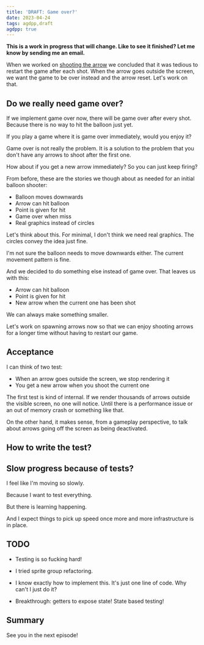 ```yaml
---
title: 'DRAFT: Game over?'
date: 2023-04-24
tags: agdpp,draft
agdpp: true
---
```


**This is a work in progress that will change. Like to see it finished? Let me know by sending me an email.**

When we worked on [shooting the
arrow](/writing/agdpp-shooting-arrow/index.html) we concluded that it was
tedious to restart the game after each shot. When the arrow goes outside the
screen, we want the game to be over instead and the arrow reset. Let's work on
that.

## Do we really need game over?

If we implement game over now, there will be game over after every shot.
Because there is no way to hit the balloon just yet.

If you play a game where it is game over immediately, would you enjoy it?

Game over is not really the problem. It is a solution to the problem that you
don't have any arrows to shoot after the first one.

How about if you get a new arrow immediately? So you can just keep firing?

From before, these are the stories we though about as needed for an initial
balloon shooter:

* Balloon moves downwards
* Arrow can hit balloon
* Point is given for hit
* Game over when miss
* Real graphics instead of circles

Let's think about this. For minimal, I don't think we need real graphics. The
circles convey the idea just fine.

I'm not sure the balloon needs to move downwards either. The current movement
pattern is fine.

And we decided to do something else instead of game over. That leaves us with
this:

* Arrow can hit balloon
* Point is given for hit
* New arrow when the current one has been shot

We can always make something smaller.

Let's work on spawning arrows now so that we can enjoy shooting arrows for a
longer time without having to restart our game.

## Acceptance

I can think of two test:

* When an arrow goes outside the screen, we stop rendering it
* You get a new arrow when you shoot the current one

The first test is kind of internal. If we render thousands of arrows outside
the visible screen, no one will notice. Until there is a performance issue or
an out of memory crash or something like that.

On the other hand, it makes sense, from a gameplay perspective, to talk about
arrows going off the screen as being deactivated.

## How to write the test?

## Slow progress because of tests?

I feel like I'm moving so slowly.

Because I want to test everything.

But there is learning happening.

And I expect things to pick up speed once more and more infrastructure is in
place.

## TODO

* Testing is so fucking hard!
* I tried sprite group refactoring.
* I know exactly how to implement this. It's just one line of code. Why can't I
  just do it?

* Breakthrough: getters to expose state! State based testing!

## Summary

See you in the next episode!
